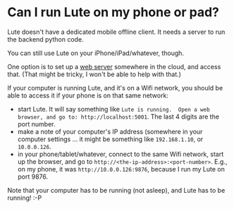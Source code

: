 # Can I run Lute on my phone or pad?

Lute doesn't have a dedicated mobile offline client.  It needs a server to run the backend python code.

You can still use Lute on your iPhone/iPad/whatever, though.

One option is to set up a [web server](./web-server.md) somewhere in the cloud, and access that.  (That might be tricky, I won't be able to help with that.)

If your computer is running Lute, and it's on a Wifi network, you should be able to access it if your phone is on that same network:

* start Lute.  It will say something like `Lute is running.  Open a web browser, and go to: http://localhost:5001`.  The last 4 digits are the port number.
* make a note of your computer's IP address (somewhere in your computer settings ... it might be something like `192.168.1.10`, or `10.0.0.126`.
* in your phone/tablet/whatever, connect to the same Wifi network, start up the browser, and go to `http://<the-ip-address>:<port-number>`.  E.g., on my phone, it was `http://10.0.0.126:9876`, because I run my Lute on port 9876.

Note that your computer has to be running (not asleep), and Lute has to be running!  :-P